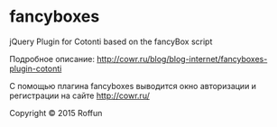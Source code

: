 # fancyboxes
 jQuery Plugin for Cotonti based on the fancyBox script



Подробное описание: http://cowr.ru/blog/blog-internet/fancyboxes-plugin-cotonti


С помощью плагина fancyboxes выводится окно авторизации и регистрации на сайте http://cowr.ru/

Copyright © 2015 Roffun
